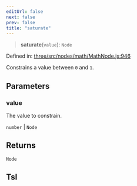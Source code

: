 ```yaml
---
editUrl: false
next: false
prev: false
title: "saturate"
---
```


> **saturate**(`value`): `Node`

Defined in: [three/src/nodes/math/MathNode.js:946](https://github.com/DefinitelyMaybe/three-i18n/blob/fa57b79433d1c349ffb23a78727299c8d4190136/three/src/nodes/math/MathNode.js#L946)

Constrains a value between `0` and `1`.

## Parameters

### value

The value to constrain.

`number` | `Node`

## Returns

`Node`

## Tsl
